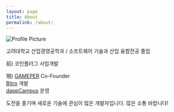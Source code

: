 ```yaml
---
layout: page
title: About
permalink: /about/
---
```


<img src="{{ site.baseurl }}/assets/cory.jpg" title="Profile Picture" class="profile">

고려대학교 산업경영공학과 / 소프트웨어 기술과 산업 융합전공 졸업

前)
코인플러그 사업개발

現)
[GAMEPER](https://gameper.io/) Co-Founder<br>
[Bitro](https://bitro.kr/) 개발<br>
[dappCampus](https://www.youtube.com/channel/UCvF95zGgUlY2G6Lkb1GO-fw) 운영

도전을 즐기며 새로운 기술에 관심이 많은 개발자입니다. 많은 소통 바랍니다!
